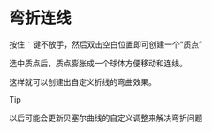 # 弯折连线

按住 <code>`</code> 键不放手，然后双击空白位置即可创建一个“质点”

选中质点后，质点膨胀成一个球体方便移动和连线。

这样就可以创建出自定义折线的弯曲效果。

> [!TIP]
> 以后可能会更新贝塞尔曲线的自定义调整来解决弯折问题
